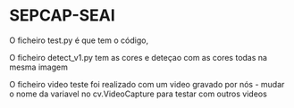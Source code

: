 # SEPCAP-SEAI

O ficheiro test.py é que tem o código,

O ficheiro detect_v1.py tem as cores e deteçao com as cores todas na mesma imagem

O ficheiro video teste foi realizado com um video gravado por nós - mudar o nome da variavel no cv.VideoCapture para testar com outros videos

